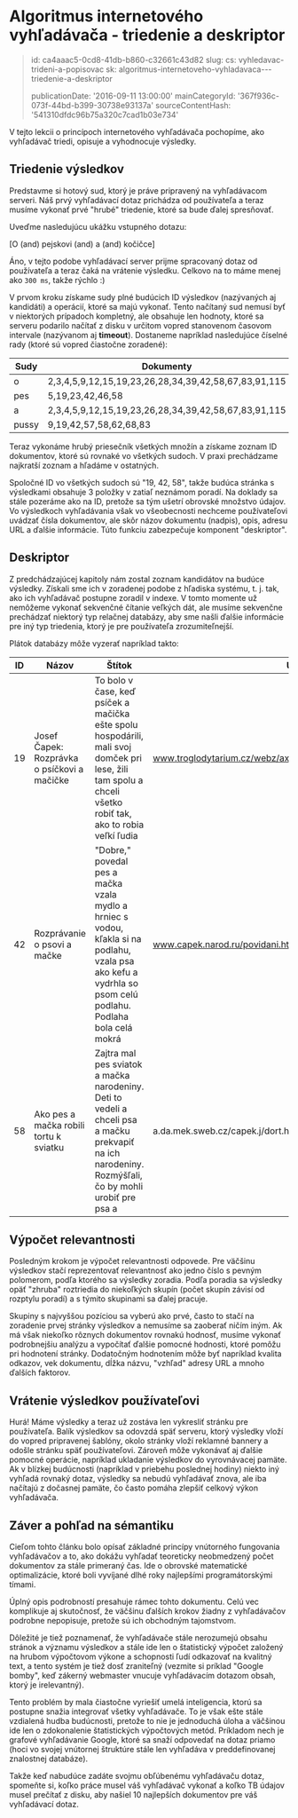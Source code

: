 Algoritmus internetového vyhľadávača - triedenie a deskriptor
=============================================================

> id: ca4aaac5-0cd8-41db-b860-c32661c43d82
> slug:
> 	cs: vyhledavac-trideni-a-popisovac
> 	sk: algoritmus-internetoveho-vyhladavaca---triedenie-a-deskriptor
> 
> publicationDate: '2016-09-11 13:00:00'
> mainCategoryId: '367f936c-073f-44bd-b399-30738e93137a'
> sourceContentHash: '541310dfdc96b75a320c7cad1b03e734'

V tejto lekcii o princípoch internetového vyhľadávača pochopíme, ako vyhľadávač triedi, opisuje a vyhodnocuje výsledky.

Triedenie výsledkov
----------------

Predstavme si hotový sud, ktorý je práve pripravený na vyhľadávacom serveri. Náš prvý vyhľadávací dotaz prichádza od používateľa a teraz musíme vykonať prvé "hrubé" triedenie, ktoré sa bude ďalej spresňovať.

Uveďme nasledujúcu ukážku vstupného dotazu:

[O (and) pejskovi (and) a (and) kočičce]

Áno, v tejto podobe vyhľadávací server prijme spracovaný dotaz od používateľa a teraz čaká na vrátenie výsledku. Celkovo na to máme menej ako `300 ms`, takže rýchlo :)

V prvom kroku získame sudy plné budúcich ID výsledkov (nazývaných aj kandidáti) a operácií, ktoré sa majú vykonať. Tento načítaný sud nemusí byť v niektorých prípadoch kompletný, ale obsahuje len hodnoty, ktoré sa serveru podarilo načítať z disku v určitom vopred stanovenom časovom intervale (nazývanom aj **timeout**). Dostaneme napríklad nasledujúce číselné rady (ktoré sú vopred čiastočne zoradené):

| Sudy | Dokumenty |
|-------|---------|
| o | 2,3,4,5,9,12,15,19,23,26,28,34,39,42,58,67,83,91,115 |
| pes | 5,19,23,42,46,58 |
| a | 2,3,4,5,9,12,15,19,23,26,28,34,39,42,58,67,83,91,115 |
| pussy | 9,19,42,57,58,62,68,83 |

Teraz vykonáme hrubý priesečník všetkých množín a získame zoznam ID dokumentov, ktoré sú rovnaké vo všetkých sudoch. V praxi prechádzame najkratší zoznam a hľadáme v ostatných.

Spoločné ID vo všetkých sudoch sú "19, 42, 58", takže budúca stránka s výsledkami obsahuje 3 položky v zatiaľ neznámom poradí. Na doklady sa stále pozeráme ako na ID, pretože sa tým ušetrí obrovské množstvo údajov. Vo výsledkoch vyhľadávania však vo všeobecnosti nechceme používateľovi uvádzať čísla dokumentov, ale skôr názov dokumentu (nadpis), opis, adresu URL a ďalšie informácie. Túto funkciu zabezpečuje komponent "deskriptor".

Deskriptor
---------

Z predchádzajúcej kapitoly nám zostal zoznam kandidátov na budúce výsledky. Získali sme ich v zoradenej podobe z hľadiska systému, t. j. tak, ako ich vyhľadávač postupne zoradil v indexe. V tomto momente už nemôžeme vykonať sekvenčné čítanie veľkých dát, ale musíme sekvenčne prechádzať niektorý typ relačnej databázy, aby sme našli ďalšie informácie pre iný typ triedenia, ktorý je pre používateľa zrozumiteľnejší.

Plátok databázy môže vyzerať napríklad takto:


| ID | Názov | Štítok | URL | Poradie |
|----|---------|---------|-----|------|
| 19 | Josef Čapek: Rozprávka o psíčkovi a mačičke | To bolo v čase, keď psíček a mačička ešte spolu hospodárili, mali svoj domček pri lese, žili tam spolu a chceli všetko robiť tak, ako to robia veľkí ľudia | www.troglodytarium.cz/webz/axf/.../Capek_J_Pejsek_a_kocicka.htm | 72 |
| 42 | Rozprávanie o psovi a mačke | "Dobre," povedal pes a mačka vzala mydlo a hrniec s vodou, kľakla si na podlahu, vzala psa ako kefu a vydrhla so psom celú podlahu. Podlaha bola celá mokrá | www.capek.narod.ru/povidani.htm | 86 |
| 58 | Ako pes a mačka robili tortu k sviatku| Zajtra mal pes sviatok a mačka narodeniny. Deti to vedeli a chceli psa a mačku prekvapiť na ich narodeniny. Rozmýšľali, čo by mohli urobiť pre psa a | a.da.mek.sweb.cz/capek.j/dort.htm | 34 |

Výpočet relevantnosti
-----------------

Posledným krokom je výpočet relevantnosti odpovede. Pre väčšinu výsledkov stačí reprezentovať relevantnosť ako jedno číslo s pevným polomerom, podľa ktorého sa výsledky zoradia. Podľa poradia sa výsledky opäť "zhruba" roztriedia do niekoľkých skupín (počet skupín závisí od rozptylu poradí) a s týmito skupinami sa ďalej pracuje.

Skupiny s najvyššou pozíciou sa vyberú ako prvé, často to stačí na zoradenie prvej stránky výsledkov a nemusíme sa zaoberať ničím iným. Ak má však niekoľko rôznych dokumentov rovnakú hodnosť, musíme vykonať podrobnejšiu analýzu a vypočítať ďalšie pomocné hodnosti, ktoré pomôžu pri hodnotení stránky. Dodatočným hodnotením môže byť napríklad kvalita odkazov, vek dokumentu, dĺžka názvu, "vzhľad" adresy URL a mnoho ďalších faktorov.

Vrátenie výsledkov používateľovi
---------------------------

Hurá! Máme výsledky a teraz už zostáva len vykresliť stránku pre používateľa. Balík výsledkov sa odovzdá späť serveru, ktorý výsledky vloží do vopred pripravenej šablóny, okolo stránky vloží reklamné bannery a odošle stránku späť používateľovi. Zároveň môže vykonávať aj ďalšie pomocné operácie, napríklad ukladanie výsledkov do vyrovnávacej pamäte. Ak v blízkej budúcnosti (napríklad v priebehu poslednej hodiny) niekto iný vyhľadá rovnaký dotaz, výsledky sa nebudú vyhľadávať znova, ale iba načítajú z dočasnej pamäte, čo často pomáha zlepšiť celkový výkon vyhľadávača.

Záver a pohľad na sémantiku
---------------------------

Cieľom tohto článku bolo opísať základné princípy vnútorného fungovania vyhľadávačov a to, ako dokážu vyhľadať teoreticky neobmedzený počet dokumentov za stále primeraný čas. Ide o obrovské matematické optimalizácie, ktoré boli vyvíjané dlhé roky najlepšími programátorskými tímami.

Úplný opis podrobností presahuje rámec tohto dokumentu. Celú vec komplikuje aj skutočnosť, že väčšinu ďalších krokov žiadny z vyhľadávačov podrobne nepopisuje, pretože sú ich obchodným tajomstvom.

Dôležité je tiež poznamenať, že vyhľadávače stále nerozumejú obsahu stránok a významu výsledkov a stále ide len o štatistický výpočet založený na hrubom výpočtovom výkone a schopnosti ľudí odkazovať na kvalitný text, a tento systém je tiež dosť zraniteľný (vezmite si príklad "Google bomby", keď zákerný webmaster vnucuje vyhľadávacím dotazom obsah, ktorý je irelevantný).

Tento problém by mala čiastočne vyriešiť umelá inteligencia, ktorú sa postupne snažia integrovať všetky vyhľadávače. To je však ešte stále vzdialená hudba budúcnosti, pretože to nie je jednoduchá úloha a väčšinou ide len o zdokonalenie štatistických výpočtových metód. Príkladom nech je grafové vyhľadávanie Google, ktoré sa snaží odpovedať na dotaz priamo (hoci vo svojej vnútornej štruktúre stále len vyhľadáva v preddefinovanej znalostnej databáze).

Takže keď nabudúce zadáte svojmu obľúbenému vyhľadávaču dotaz, spomeňte si, koľko práce musel váš vyhľadávač vykonať a koľko TB údajov musel prečítať z disku, aby našiel 10 najlepších dokumentov pre váš vyhľadávací dotaz.
